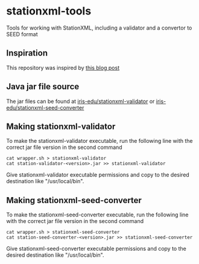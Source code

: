 # stationxml-tools
Tools for working with StationXML, including a validator and a convertor to SEED format

## Inspiration

This repository was inspired by [this blog post](https://coderwall.com/p/ssuaxa/how-to-make-a-jar-file-linux-executable)

## Java jar file source

The jar files can be found at [iris-edu/stationxml-validator](https://github.com/iris-edu/stationxml-validator) or [iris-edu/stationxml-seed-converter](https://github.com/iris-edu/stationxml-seed-converter)

## Making stationxml-validator

To make the stationxml-validator executable, run the following line with the correct jar file version in the second command

    cat wrapper.sh > stationxml-validator
    cat station-validator-<version>.jar >> stationxml-validator

Give stationxml-validator executable permissions and copy to the desired destination like "/usr/local/bin".

## Making stationxml-seed-converter

To make the stationxml-seed-converter executable, run the following line with the correct jar file version in the second command

    cat wrapper.sh > stationxml-seed-converter
    cat station-seed-converter-<version>.jar >> stationxml-seed-converter

Give stationxml-seed-converter executable permissions and copy to the desired destination like "/usr/local/bin".
